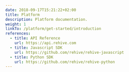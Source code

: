```yaml
---
date: 2018-09-17T15:21:22+02:00
title: Platform
description: Platform documentation.
weight: 1
linkTo: /platform/get-started/introduction
references:
  - title: API Reference
    url: https://api.rehive.com
  - title: Javascript SDK
    url: https://github.com/rehive/rehive-javascript
  - title: Python SDK
    url: https://github.com/rehive/rehive-python
---
```


